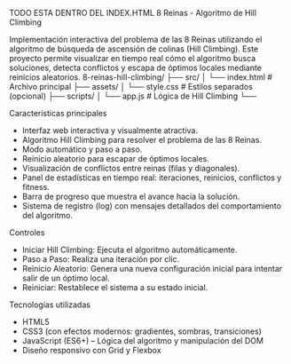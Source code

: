 
TODO ESTA DENTRO DEL INDEX.HTML
8 Reinas - Algoritmo de Hill Climbing

Implementación interactiva del problema de las 8 Reinas utilizando el algoritmo de búsqueda de ascensión de colinas (Hill Climbing). Este proyecto permite visualizar en tiempo real cómo el algoritmo busca soluciones, detecta conflictos y escapa de óptimos locales mediante reinicios aleatorios.
8-reinas-hill-climbing/
├── src/
│   └── index.html        # Archivo principal
├── assets/
│   └── style.css         # Estilos separados (opcional)
├── scripts/
│   └── app.js            # Lógica de Hill Climbing
└── 


Características principales

- Interfaz web interactiva y visualmente atractiva.
- Algoritmo Hill Climbing para resolver el problema de las 8 Reinas.
- Modo automático y paso a paso.
- Reinicio aleatorio para escapar de óptimos locales.
- Visualización de conflictos entre reinas (filas y diagonales).
- Panel de estadísticas en tiempo real: iteraciones, reinicios, conflictos y fitness.
- Barra de progreso que muestra el avance hacia la solución.
- Sistema de registro (log) con mensajes detallados del comportamiento del algoritmo.

Controles

- Iniciar Hill Climbing: Ejecuta el algoritmo automáticamente.
- Paso a Paso: Realiza una iteración por clic.
- Reinicio Aleatorio: Genera una nueva configuración inicial para intentar salir de un óptimo local.
- Reiniciar: Restablece el sistema a su estado inicial.

Tecnologías utilizadas

- HTML5
- CSS3 (con efectos modernos: gradientes, sombras, transiciones)
- JavaScript (ES6+) – Lógica del algoritmo y manipulación del DOM
- Diseño responsivo con Grid y Flexbox



